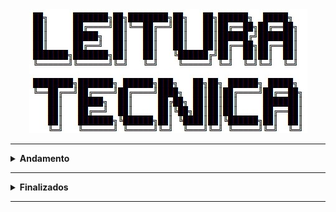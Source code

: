 <div align="Center"> 
<a 
  href="https://github.com/n3ur0cr45h/Livros/blob/main/Leitura.jpg"> <img src="https://raw.githubusercontent.com/n3ur0cr45h/Livros/main/Leitura.jpg" alt="Puppet Image">
</a>
</div>

----

<details>
  <summary><b> Andamento </b></summary>
<div align="Center"> 
<br>

|  ID  | Título                    | Autor                   | URL                                                                                 | 
| ---- | ------------------------- | ------------------------|-------------------------------------------------------------------------------------| 
|  A1  | Modern Operating Systems (5th)   | Andrew Tanenbaum        |<a href="https://www.amazon.com/Modern-Operating-Systems-Global-Edition-dp-1292459662/dp/1292459662/ref=dp_ob_image_bk">Amazon</a>    |

</div> 
</details>

----

<details>
  <summary><b> Finalizados </b></summary>
<div align="Center"> 
<br>

|  ID  | Título                    | Autor                   | URL  | 
| ---- | ------------------------- | ------------------------|---------------------------------------------------------| 
| F1   | Tribe of Hackers Cybersecurity Advice from the Best Hackers in the World   | Marcus J. Carey / Jennifer Jin   | <a href="https://www.amazon.com.br/Tribe-Hackers-Cybersecurity-Advice-World-ebook/dp/B0BBH9K1B4/ref=sr_1_1__mk_pt_BR=%C3%85M%C3%85%C5%BD%C3%95%C3%91&s=books&sr=1-1">Amazon</a> |
| F2   | Tribe of Hackers Blue Team: Tribal Knowledge from the Best in Defensive Cybersecurity   | Marcus J. Carey / Jennifer Jin   | <a href="https://www.amazon.com.br/Tribe-Hackers-Blue-Team-Cybersecurity-ebook/dp/B08GC1QHGY/ref=sr_1_1?__mk_pt_BR=%C3%85M%C3%85%C5%BD%C3%95%C3%91&s=digital-text&sr=1-1">Amazon</a> |
| F3   | Tribe of Hackers Red Team: Tribal Knowledge from the Best in Offensive Cybersecurity   | Marcus J. Carey / Jennifer Jin   | <a href="https://www.amazon.com.br/Tribe-Hackers-Red-Team-Cybersecurity-ebook/dp/B07VWHCQMR/ref=pd_sim_d_sccl_1_1/143-1682947-6964105?psc=1">Amazon</a> |
| F4   | Tribe of Hackers Security Leaders: Tribal Knowledge from the Best in Cybersecurity Leadership   | Marcus J. Carey / Jennifer Jin   | <a href="https://www.amazon.com.br/Tribe-Hackers-Security-Leaders-Cybersecurity-ebook/dp/B086QB8FMD/ref=sr_1_1?__mk_pt_BR=%C3%85M%C3%85%C5%BD%C3%95%C3%91&s=digital-text&sr=1-1">Amazon</a> |
| F5   | Bug Bounty Bootcamp: The Guide to Finding and Reporting Web Vulnerabilities   | Vickie Li   | <a href="https://www.amazon.com.br/Bug-Bounty-Bootcamp-Reporting-Vulnerabilities-ebook/dp/B08YK368Y3/ref=sr_1_1?__mk_pt_BR=%C3%85M%C3%85%C5%BD%C3%95%C3%91&s=digital-text&sr=1-1">Amazon</a> |
| F6   | ITF+ CompTIA IT Fundamentals All-in-One Exam Guide (Exam FC0-U61) | Mike Meyers, Scott Jernigan, Daniel Lachance  | <a href="https://www.amazon.com.br/CompTIA-Fundamentals-Second-FC0-U61-English-ebook/dp/B07L8R6554/ref=sr_1_2?__mk_pt_BR=%C3%85M%C3%85%C5%BD%C3%95%C3%91&s=digital-text&sr=1-2">Amazon</a> |
| F7   | CompTIA A+ Certification All-in-One Exam Guide (Exams 220-1101 & 220-1102) | Mike Meyers, Travis A. Everett, Andrew Hutz   | <a href="https://www.amazon.com.br/CompTIA-Certification-Eleventh-220-1101-220-1102-ebook/dp/B09ZDK6GLW/ref=sr_1_1?__mk_pt_BR=%C3%85M%C3%85%C5%BD%C3%95%C3%91&s=digital-text&sr=1-1">Amazon</a> | 
| F8   | CompTIA Network+ Certification All-in-One Exam Guide (Exam N10-008) | Mike Meyers, Scott Jernigan   | <a href="https://www.amazon.com.br/CompTIA-Network-Certification-N10-008-English-ebook/dp/B09PYFT7X7/ref=sr_1_4?__mk_pt_BR=%C3%85M%C3%85%C5%BD%C3%95%C3%91&s=digital-text&sr=1-4">Amazon</a> |
| F9   | CompTIA Server+ Certification All-in-One Exam Guide (Exam SK0-005)  | Daniel Lachance   | <a href="https://www.amazon.com.br/CompTIA-Server-Certification-SK0-005-English-ebook/dp/B08XQZXTZF/ref=sr_1_3?__mk_pt_BR=%C3%85M%C3%85%C5%BD%C3%95%C3%91&s=digital-text&sr=1-3">Amazon</a> |
| F10   | Learn Computer Forensics: Your one-stop guide to searching, analyzing, acquiring, and securing digital evidence  | William Oettinger   | <a href="https://www.amazon.com.br/Learn-Computer-Forensics-searching-analyzing-ebook/dp/B09X74V884/ref=sr_1_1?__mk_pt_BR=%C3%85M%C3%85%C5%BD%C3%95%C3%91&s=digital-text&sr=1-1">Amazon</a> |
| F11   | How AI Works: From Sorcery to Science   | Ronald T. Kneusel   | <a href="https://www.amazon.com.br/How-AI-Works-Sorcery-Science-ebook/dp/B0CDB7WHJD/ref=sr_1_1?__mk_pt_BR=%C3%85M%C3%85%C5%BD%C3%95%C3%91&s=digital-text&sr=1-1">Amazon</a> |
| F12   | Getting Started Becoming a Master Hacker: Hacking is the Most Important Skill Set of the 21st Century!   | Occupytheweb  | <a href="https://www.amazon.com.br/Getting-Started-Becoming-Master-Hacker-ebook/dp/B081Y5262X/ref=sr_1_1?s=digital-text&sr=1-1">Amazon</a> |
| F13   | Devops for the Desperate: A Hands-On Survival Guide   | Bradley Smith | <a href="https://www.amazon.com.br/Devops-Desperate-Hands-Survival-Guide/dp/1718502486/ref=sr_1_1?sr=8-1">Amazon</a> |
| F14   | The Art of Clean Code: Best Practices to Eliminate Complexity and Simplify Your Life   | Christian Mayer | <a href="https://www.amazon.com.br/Art-Clean-Code-Practices-Complexity-ebook/dp/B09BKL3V69/ref=sr_1_1?__mk_pt_BR=%C3%85M%C3%85%C5%BD%C3%95%C3%91&sr=8-1">Amazon</a> |

</div> 
</details>

----
